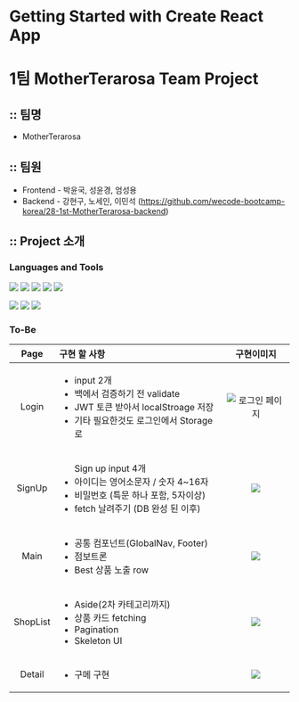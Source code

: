# Getting Started with Create React App

# 1팀 MotherTerarosa Team Project

## :: 팀명

- MotherTerarosa

## :: 팀원

- Frontend - 박윤국, 성윤경, 엄성용
- Backend - 강현구, 노세인, 이민석 (https://github.com/wecode-bootcamp-korea/28-1st-MotherTerarosa-backend)

## :: Project 소개

### Languages and Tools

<div aligin=center>

[![](https://img.shields.io/badge/ES6-F7DF1E?logo=javascript&logoColor=white&logoWidth=20)]()
[![](https://img.shields.io/badge/React-61DAFB?logo=react&logoColor=white&logoWidth=20)]()
[![](https://img.shields.io/badge/HTML5-E34F26?logo=html5&logoColor=white&logoWidth=20)]()
[![](https://img.shields.io/badge/CSS3-1572B6?logo=css3&logoColor=white&logoWidth=20)]()
[![](https://img.shields.io/badge/Sass-CC6699?logo=sass&logoColor=white&logoWidth=20)]()

</div>
<div aligin=center>

[![](https://img.shields.io/badge/Git-F05032?logo=git&logoColor=white&logoWidth=20)]()
[![](https://img.shields.io/badge/GitHub-181717?logo=github&logoColor=white&logoWidth=20)]()
[![](https://img.shields.io/badge/Slack-4A154B?logo=slack&logoColor=white&logoWidth=20)]()

</div>

### To-Be

|   Page   | 구현 할 사항                                                                                                                                |                                                                                                                            구현이미지                                                                                                                             |
| :------: | :------------------------------------------------------------------------------------------------------------------------------------------ | :---------------------------------------------------------------------------------------------------------------------------------------------------------------------------------------------------------------------------------------------------------------: |
|  Login   | <ul><li>input 2개 <li>백에서 검증하기 전 validate <li>JWT 토큰 받아서 localStroage 저장<li>기타 필요한것도 로그인에서 Storage로 </ul>       | ![로그인 페이지](https://images.velog.io/images/lov012726/post/7462208b-8ae3-4749-bdd5-3fcd12537a7e/%E1%84%89%E1%85%B3%E1%84%8F%E1%85%B3%E1%84%85%E1%85%B5%E1%86%AB%E1%84%89%E1%85%A3%E1%86%BA%202021-12-27%20%E1%84%8B%E1%85%A9%E1%84%92%E1%85%AE%205.40.29.png) |
|  SignUp  | <ul>Sign up input 4개<li>아이디는 영어소문자 / 숫자 4~16자<li> 비밀번호 (특문 하나 포함, 5자이상) <li>fetch 날려주기 (DB 완성 된 이후)</ul> |       ![](https://images.velog.io/images/lov012726/post/88e4392c-1ec5-4fd7-9828-f256cdd16699/%E1%84%89%E1%85%B3%E1%84%8F%E1%85%B3%E1%84%85%E1%85%B5%E1%86%AB%E1%84%89%E1%85%A3%E1%86%BA%202021-12-27%20%E1%84%8B%E1%85%A9%E1%84%92%E1%85%AE%205.42.51.png)        |
|   Main   | <ul><li>공통 컴포넌트(GlobalNav, Footer) <li>점보트론 <li>Best 상품 노출 row </ul>                                                          |       ![](https://images.velog.io/images/lov012726/post/dda9d744-b530-40aa-8f13-b3ab0f66cc43/%E1%84%89%E1%85%B3%E1%84%8F%E1%85%B3%E1%84%85%E1%85%B5%E1%86%AB%E1%84%89%E1%85%A3%E1%86%BA%202021-12-27%20%E1%84%8B%E1%85%A9%E1%84%92%E1%85%AE%205.43.52.png)        |
| ShopList | <ul><li>Aside(2차 카테고리까지) <li>상품 카드 fetching<li>Pagination<li>Skeleton UI</ul>                                                    |       ![](https://images.velog.io/images/lov012726/post/3ac2c3cb-d521-46c5-9f22-ee790740b0ab/%E1%84%89%E1%85%B3%E1%84%8F%E1%85%B3%E1%84%85%E1%85%B5%E1%86%AB%E1%84%89%E1%85%A3%E1%86%BA%202021-12-27%20%E1%84%8B%E1%85%A9%E1%84%92%E1%85%AE%205.44.06.png)        |
|  Detail  | <ul><li>구메 구현</ul>                                                                                                                      |       ![](https://images.velog.io/images/lov012726/post/0a01f9d2-cac9-43e2-8dfb-92eb2ddae42b/%E1%84%89%E1%85%B3%E1%84%8F%E1%85%B3%E1%84%85%E1%85%B5%E1%86%AB%E1%84%89%E1%85%A3%E1%86%BA%202021-12-27%20%E1%84%8B%E1%85%A9%E1%84%92%E1%85%AE%205.44.23.png)        |
